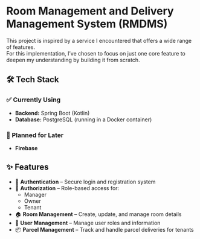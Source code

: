 # Room Management and Delivery Management System (RMDMS)

This project is inspired by a service I encountered that offers a wide range of features.  
For this implementation, I’ve chosen to focus on just one core feature to deepen my understanding by building it from scratch.

## 🛠 Tech Stack

### ✅ Currently Using
- **Backend:** Spring Boot (Kotlin)
- **Database:** PostgreSQL (running in a Docker container)

### 🚀 Planned for Later
- **Firebase**

## ✨ Features

- 🔐 **Authentication** – Secure login and registration system
- 🔑 **Authorization** – Role-based access for:
    - Manager
    - Owner
    - Tenant
- 🏠 **Room Management** – Create, update, and manage room details
- 👤 **User Management** – Manage user roles and information
- 📦 **Parcel Management** – Track and handle parcel deliveries for tenants
